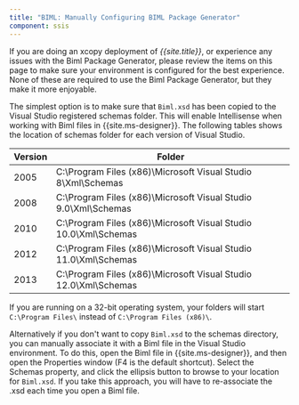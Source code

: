 ```yaml
---
title: "BIML: Manually Configuring BIML Package Generator"
component: ssis
---
```


If you are doing an xcopy deployment of *{{site.title}}*, or experience any issues with the Biml Package Generator, please review the items on this page to make sure your environment is configured for the best experience. None of these are required to use the Biml Package Generator, but they make it more enjoyable.

The simplest option is to make sure that `Biml.xsd` has been copied to the Visual Studio registered schemas folder. This will enable Intellisense when working with Biml files in {{site.ms-designer}}. The following tables shows the location of schemas folder for each version of Visual Studio.

|Version|Folder|
|-------|------|
|2005|C:\Program Files (x86)\Microsoft Visual Studio 8\Xml\Schemas|
|2008|C:\Program Files (x86)\Microsoft Visual Studio 9.0\Xml\Schemas|
|2010|C:\Program Files (x86)\Microsoft Visual Studio 10.0\Xml\Schemas|
|2012|C:\Program Files (x86)\Microsoft Visual Studio 11.0\Xml\Schemas|
|2013|C:\Program Files (x86)\Microsoft Visual Studio 12.0\Xml\Schemas|

If you are running on a 32-bit operating system, your folders will start `C:\Program Files\` instead of `C:\Program Files (x86)\`.

Alternatively if you don't want to copy `Biml.xsd` to the schemas directory, you can manually associate it with a Biml file in the Visual Studio environment. To do this, open the Biml file in {{site.ms-designer}}, and then open the Properties window (F4 is the default shortcut). Select the Schemas property, and click the ellipsis button to browse to your location for `Biml.xsd`. If you take this approach, you will have to re-associate the .xsd each time you open a Biml file.